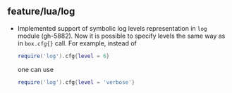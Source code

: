 ## feature/lua/log

* Implemented support of symbolic log levels representation in `log` module
  (gh-5882). Now it is possible to specify levels the same way as in
  `box.cfg{}` call. For example, instead of
  ``` Lua
  require('log').cfg{level = 6}
  ```
  one can use
  ``` Lua
  require('log').cfg{level = 'verbose'}
  ```
